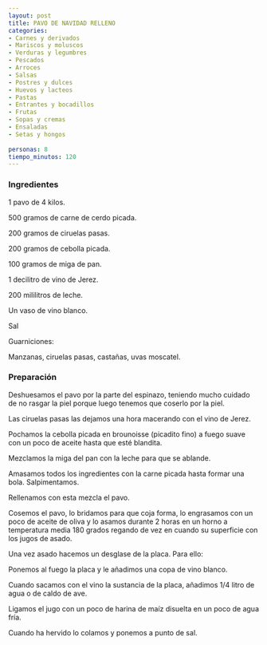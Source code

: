 ```yaml
---
layout: post
title: PAVO DE NAVIDAD RELLENO
categories:
- Carnes y derivados
- Mariscos y moluscos
- Verduras y legumbres
- Pescados
- Arroces
- Salsas
- Postres y dulces
- Huevos y lacteos
- Pastas
- Entrantes y bocadillos
- Frutas
- Sopas y cremas
- Ensaladas
- Setas y hongos
 
personas: 8 
tiempo_minutos: 120 
---
```

<h3>Ingredientes</h3>
1 pavo de 4 kilos.

500 gramos de carne de cerdo picada.

200 gramos de ciruelas pasas.

200 gramos de cebolla picada.

100 gramos de miga de pan.

1 decilitro de vino de Jerez.

200 mililitros de leche.

Un vaso de vino blanco.

Sal

Guarniciones:

Manzanas, ciruelas pasas, castañas, uvas moscatel.

<h3>Preparación</h3>
Deshuesamos el pavo por la parte del espinazo, teniendo mucho cuidado de no rasgar la piel porque luego tenemos que coserlo por la piel.

Las ciruelas pasas las dejamos una hora macerando con el vino de Jerez.

Pochamos la cebolla picada en brounoisse (picadito fino) a fuego suave con un poco de aceite hasta que esté blandita.

Mezclamos la miga del pan con la leche para que se ablande.

Amasamos todos los ingredientes con la carne picada hasta formar una bola. Salpimentamos.

Rellenamos con esta mezcla el pavo.

Cosemos el pavo, lo bridamos para que coja forma, lo engrasamos con un poco de aceite de oliva y lo asamos durante 2 horas en un horno a temperatura media 180 grados regando de vez en cuando su superficie con los jugos de asado.

Una vez asado hacemos un desglase de la placa. Para ello:

Ponemos al fuego la placa y le añadimos una copa de vino blanco.

Cuando sacamos con el vino la sustancia de la placa, añadimos 1/4 litro de agua o de caldo de ave.

Ligamos el jugo con un poco de harina de maíz disuelta en un poco de agua fría.

Cuando ha hervido lo colamos y ponemos a punto de sal.

